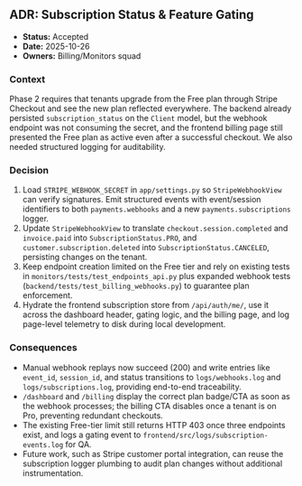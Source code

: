 ## ADR: Subscription Status & Feature Gating

- **Status:** Accepted
- **Date:** 2025-10-26
- **Owners:** Billing/Monitors squad

### Context

Phase 2 requires that tenants upgrade from the Free plan through Stripe Checkout and see the new plan reflected everywhere. The backend already persisted `subscription_status` on the `Client` model, but the webhook endpoint was not consuming the secret, and the frontend billing page still presented the Free plan as active even after a successful checkout. We also needed structured logging for auditability.

### Decision

1. Load `STRIPE_WEBHOOK_SECRET` in `app/settings.py` so `StripeWebhookView` can verify signatures. Emit structured events with event/session identifiers to both `payments.webhooks` and a new `payments.subscriptions` logger.
2. Update `StripeWebhookView` to translate `checkout.session.completed` and `invoice.paid` into `SubscriptionStatus.PRO`, and `customer.subscription.deleted` into `SubscriptionStatus.CANCELED`, persisting changes on the tenant.
3. Keep endpoint creation limited on the Free tier and rely on existing tests in `monitors/tests/test_endpoints_api.py` plus expanded webhook tests (`backend/tests/test_billing_webhooks.py`) to guarantee plan enforcement.
4. Hydrate the frontend subscription store from `/api/auth/me/`, use it across the dashboard header, gating logic, and the billing page, and log page-level telemetry to disk during local development.

### Consequences

- Manual webhook replays now succeed (200) and write entries like `event_id`, `session_id`, and status transitions to `logs/webhooks.log` and `logs/subscriptions.log`, providing end-to-end traceability.
- `/dashboard` and `/billing` display the correct plan badge/CTA as soon as the webhook processes; the billing CTA disables once a tenant is on Pro, preventing redundant checkouts.
- The existing Free-tier limit still returns HTTP 403 once three endpoints exist, and logs a gating event to `frontend/src/logs/subscription-events.log` for QA.
- Future work, such as Stripe customer portal integration, can reuse the subscription logger plumbing to audit plan changes without additional instrumentation.
